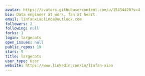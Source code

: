 ```yaml
---
avatar: https://avatars.githubusercontent.com/u/15434420?v=4
bio: Data engineer at work, fan at heart.
email: linfanxiaolinda@outlook.com
followers: 2
following: null
forks: 1
login: largecats
open_issues: null
public_repos: 19
stars: 9
title: largecats
user_type: User
website: https://www.linkedin.com/in/linfan-xiao
---
```

